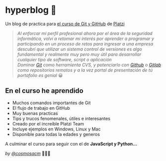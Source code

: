 # hyperblog 🦅
Un blog de practica para [el curso de Git y GitHub](https://platzi.com/cursos/git-github/ "curso de Git y Github") de [Platzi](https://platzi.com/ "Platzi")

> _Al enforcar mi perfil profesional ahora por el área de la seguridad informática, volví a retomar mi interés por aprender a programar y participando en un proceso de retos para ingresar a una empresa descubrí que utilizar un sistema control de versiones es algo fundamental y realmente muy pero muy útil para desarrollar cualquier tipo de software, script o aplicación_  
> _Dominar [Git](https://git-scm.com/ "Git") como herramienta CVS, y potenciarlo con [Github](https://github.com/ "GitHub") o [Gitlab](https://gitlab.com/ "GitLab") como repositorios remotos y a la vez portal de presentación de tú portafolio es genial_ 😀
  
## En el curso he aprendido

+ Muchos comandos importantes de Git
+ El flujo de trabajo en GitHub
+ Muy buenas practicas
+ Tips y trucos fenomenales, útiles e interesantes
+ Creado por el increible Platzi Team
+ Incluye ejemplos en Windows, Linux y Mac
+ Disponible para todas la edades y generos 

  
A culminar el curso para seguir con el de **JavaScript y Python...** 
  
_by [@cosmosacm](https://github.com/Cosmosacm "@cosmosacm")_ 👨🏼‍💻
